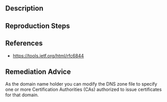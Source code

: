 ## Description


## Reproduction Steps


## References

- https://tools.ietf.org/html/rfc6844


## Remediation Advice

As the domain name holder you can modify the DNS zone file to specify one or more Certification Authorities (CAs) authorized to issue certificates for that domain.
